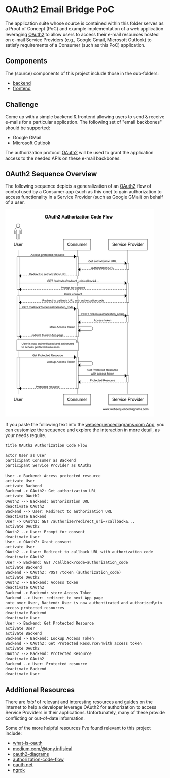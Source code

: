 # OAuth2 Email Bridge PoC

The application suite whose source is contained within this folder serves as a Proof of Concept (PoC)
and example implementation of a web application leveraging [OAuth2] to allow users to access their
e-mail resources hosted on e-mail Service Providers (e.g., Google Gmail, Microsoft Outlook) to satisfy
requirements of a Consumer (such as this PoC) application.

## Components

The (source) components of this project include those in the sub-folders:

- [backend](./backend/README.md)
- [frontend](./frontend/README.md)

## Challenge

Come up with a simple backend & frontend allowing users to send & receive e-mails for
a particular application.  The following set of "email backbones" should be supported:

- Google GMail
- Microsoft Outlook

The authorization protocol [OAuth2] will be used to grant the application access to the
needed APIs on these e-mail backbones.

## OAuth2 Sequence Overview

The following sequence depicts a generalization of an [OAuth2] flow of control used by a Consumer
app (such as this one) to gain authorization to access functionality in a Service Provider (such
as Google GMail) on behalf of a user.

![oauth2-sequence.png](./resources/oauth2-sequence.png)

If you paste the following text into the [websequencediagrams.com App](https://www.websequencediagrams.com/app),
you can customize the sequence and explore the interaction in more detail, as your needs require.
```wsd
title OAuth2 Authorization Code Flow

actor User as User
participant Consumer as Backend
participant Service Provider as OAuth2

User -> Backend: Access protected resource
activate User
activate Backend
Backend -> OAuth2: Get authorization URL
activate OAuth2
OAuth2 --> Backend: authorization URL
deactivate OAuth2
Backend --> User: Redirect to authorization URL
deactivate Backend
User -> OAuth2: GET /authorize?redirect_uri=/callback&...
activate OAuth2
OAuth2 --> User: Prompt for consent
deactivate User
User -> OAuth2: Grant consent
activate User
OAuth2 --> User: Redirect to callback URL with authorization code
deactivate OAuth2
User -> Backend: GET /callback?code=authorization_code
activate Backend
Backend -> OAuth2: POST /token (authorization_code)
activate OAuth2
OAuth2 --> Backend: Access token
deactivate OAuth2
Backend -> Backend: store Access Token
Backend --> User: redirect to next App page
note over User, Backend: User is now authenticated and authorized\nto access protected resources
deactivate Backend
deactivate User
User -> Backend: Get Protected Resource
activate User
activate Backend
Backend -> Backend: Lookup Access Token
Backend -> OAuth2: Get Protected Resource\nwith access token
activate OAuth2
OAuth2 --> Backend: Protected Resource
deactivate OAuth2
Backend --> User: Protected resource
deactivate Backend
deactivate User
```

## Additional Resources

There are _lots!_ of relevant and interesting resources and guides on the internet to help a developer
leverage OAuth2 for authorization to access Service Providers in their applications.  Unfortunately,
many of these provide conflicting or out-of-date information.

Some of the more helpful resources I've found relevant to this project include:

- [what-is-oauth](https://www.varonis.com/blog/what-is-oauth)
- [medium.com/@tony.infisical](https://medium.com/@tony.infisical/guide-to-using-oauth-2-0-to-access-google-apis-dead94d6866d)
- [oauth2-diagrams](https://www.gabriel.urdhr.fr/2023/02/06/oauth2-diagrams/)
- [authorization-code-flow](https://auth0.com/docs/get-started/authentication-and-authorization-flow/authorization-code-flow)
- [oauth.net](https://oauth.net/2/)
- [ngrok](https://ngrok.com/)

[OAuth2]: https://oauth.net/2/